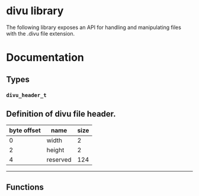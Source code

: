 # divu library
The following library exposes an API for handling and manipulating files with the .divu file extension.
# Documentation
## Types
### `divu_header_t`
Definition of divu file header.
-----------------------
|byte offset|name|size|
|-----------|----|----|
|0|width|2|
|2|height|2|
|4|reserved|124 |
-----------------------
## Functions
